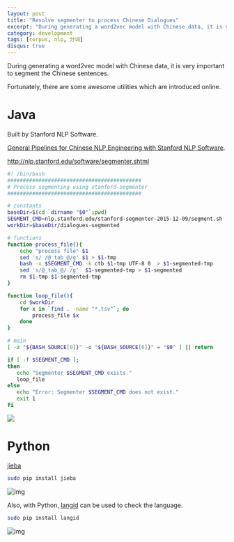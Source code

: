 ```yaml
---
layout: post
title: "Resolve segmenter to process Chinese Dialogues"
excerpt: "During generating a word2vec model with Chinese data, it is very important to segment the Chinese sentences."
category: development
tags: [corpus, nlp, 分词]
disqus: true
---
```


During generating a word2vec model with Chinese data, it is very important to segment the Chinese sentences.

Fortunately, there are some awesome utilities which are introduced online.


# Java
Built by Stanford NLP Software.

[General Pipelines for Chinese NLP Engineering with Stanford NLP Software](http://acepor.github.io/2015/12/17/General-Pipelines/).

http://nlp.stanford.edu/software/segmenter.shtml

```bash
#! /bin/bash
###########################################
# Process segmenting using stanford-segmenter
###########################################

# constants
baseDir=$(cd `dirname "$0"`;pwd)
SEGMENT_CMD=nlp.stanford.edu/stanford-segmenter-2015-12-09/segment.sh
workDir=$baseDir/dialogues-segmented

# functions
function process_file(){
    echo "process file" $1
    sed 's/	/@_tab_@/g' $1 > $1-tmp
    bash -x $SEGMENT_CMD -k ctb $1-tmp UTF-8 0  > $1-segmented-tmp
    sed 's/@_tab_@/	/g'  $1-segmented-tmp > $1-segmented
    rm $1-tmp $1-segmented-tmp
}

function loop_file(){
    cd $workDir
    for x in `find . -name "*.tsv"`; do
        process_file $x
    done
}

# main
[ -z "${BASH_SOURCE[0]}" -o "${BASH_SOURCE[0]}" = "$0" ] || return

if [ -f $SEGMENT_CMD ];
then
   echo "Segmenter $SEGMENT_CMD exists."
   loop_file
else
   echo "Error: Segmenter $SEGMENT_CMD does not exist."
   exit 1
fi
```

![](https://static-public.chatopera.com/backlog/chatbot/images/2016/11/Screen-Shot-2016-11-28-at-19.58.54.png)


# Python
[jieba](https://github.com/fxsjy/jieba)

```bash
sudo pip install jieba
```

![img](https://static-public.chatopera.com/backlog/chatbot/images/2016/11/Screen-Shot-2016-11-28-at-22.36.35.png)

Also, with Python, [langid](https://github.com/saffsd/langid.py) can be used to check the language.

```bash
sudo pip install langid
```

![img](https://static-public.chatopera.com/backlog/chatbot/images/2016/11/Screen-Shot-2016-11-28-at-22.35.13.png)
